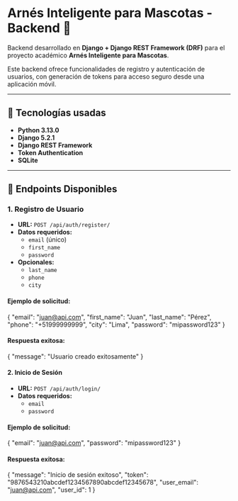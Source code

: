 # Arnés Inteligente para Mascotas - Backend 🐾

Backend desarrollado en **Django + Django REST Framework (DRF)** para el proyecto académico **Arnés Inteligente para Mascotas**.

Este backend ofrece funcionalidades de registro y autenticación de usuarios, con generación de tokens para acceso seguro desde una aplicación móvil.

---

## 🧱 Tecnologías usadas

- **Python 3.13.0**
- **Django 5.2.1**
- **Django REST Framework**
- **Token Authentication**
- **SQLite**

---

## 🚀 Endpoints Disponibles

### 1. Registro de Usuario

- **URL:** `POST /api/auth/register/`
- **Datos requeridos:**
  - `email` (único)
  - `first_name`
  - `password`
- **Opcionales:**
  - `last_name`
  - `phone`
  - `city`

#### Ejemplo de solicitud:
{
  "email": "juan@api.com",
  "first_name": "Juan",
  "last_name": "Pérez",
  "phone": "+51999999999",
  "city": "Lima",
  "password": "mipassword123"
}
#### Respuesta exitosa:
{
  "message": "Usuario creado exitosamente"
}

#### 2. Inicio de Sesión
- **URL:** `POST /api/auth/login/`
- **Datos requeridos:**
  - `email`
  - `password`
#### Ejemplo de solicitud:
{
  "email": "juan@api.com",
  "password": "mipassword123"
}
#### Respuesta exitosa:
{
  "message": "Inicio de sesión exitoso",
  "token": "9876543210abcdef1234567890abcdef12345678",
  "user_email": "juan@api.com",
  "user_id": 1
}
